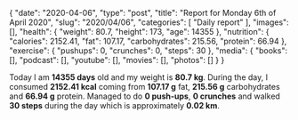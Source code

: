 {
    "date": "2020-04-06",
    "type": "post",
    "title": "Report for Monday 6th of April 2020",
    "slug": "2020\/04\/06",
    "categories": [
        "Daily report"
    ],
    "images": [],
    "health": {
        "weight": 80.7,
        "height": 173,
        "age": 14355
    },
    "nutrition": {
        "calories": 2152.41,
        "fat": 107.17,
        "carbohydrates": 215.56,
        "protein": 66.94
    },
    "exercise": {
        "pushups": 0,
        "crunches": 0,
        "steps": 30
    },
    "media": {
        "books": [],
        "podcast": [],
        "youtube": [],
        "movies": [],
        "photos": []
    }
}

Today I am <strong>14355 days</strong> old and my weight is <strong>80.7 kg</strong>. During the day, I consumed <strong>2152.41 kcal</strong> coming from <strong>107.17 g</strong> fat, <strong>215.56 g</strong> carbohydrates and <strong>66.94 g</strong> protein. Managed to do <strong>0 push-ups</strong>, <strong>0 crunches</strong> and walked <strong>30 steps</strong> during the day which is approximately <strong>0.02 km</strong>.